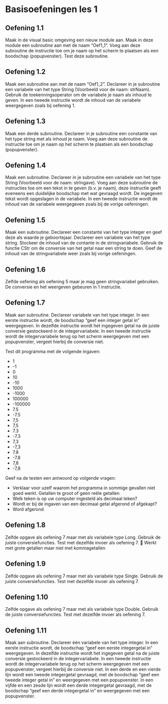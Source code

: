 ﻿# Basisoefeningen les 1
## Oefening 1.1
Maak in de visual basic omgeving een nieuw module aan. Maak in deze module een subroutine aan met de naam “Oef1_1”. Voeg aan deze subroutine de instructie toe om je naam op het scherm te plaatsen als een boodschap (popupvenster). Test deze subroutine.

## Oefening 1.2
Maak een subroutine aan met de naam “Oef1_2”. Declareer in je subroutine een variabele van het type String (Voorbeeld voor de naam: strNaam). Gebruik de toekenningsoperator om de variabele je naam als inhoud te geven. In een tweede instructie wordt de inhoud van de variabele weergegeven zoals bij oefening 1.

## Oefening 1.3
Maak een derde subroutine. Declareer in je subroutine een constante van het type string met als inhoud je naam. Voeg aan deze subroutine de instructie toe om je naam op het scherm te plaatsen als een boodschap (popupvenster).

## Oefening 1.4
Maak een subroutine. Declareer in je subroutine een variabele van het type String (Voorbeeld voor de naam: strIngave). Voeg aan deze subroutine de instructies toe om een tekst in te geven (b.v. je naam), deze instructie geeft eveneens een duidelijke boodschap met wat gevraagd wordt. De ingegeven tekst wordt opgeslagen in de variabele. In een tweede instructie wordt de inhoud van de variabele weergegeven zoals bij de vorige oefeningen.

## Oefening 1.5
Maak een subroutine. Declareer een constante van het type integer en geef deze als waarde je geboortejaar. Declareer een variabele van het type string. Stockeer de inhoud van de contante in de stringvariabele. Gebruik de functie CStr om de conversie van het getal naar een string te doen. Geef de inhoud van de stringvariabele weer zoals bij vorige oefeningen.

## Oefening 1.6
Zelfde oefening als oefening 5 maar je mag geen stringvariabel gebruiken. De conversie en het weergeven gebeuren in 1 instructie.

## Oefening 1.7
Maak aan subroutine. Declareer variabele van het type integer. In een eerste instructie wordt, de boodschap “geef een integer getal in” weergegeven. In dezelfde instructie wordt het ingegeven getal na de juiste conversie gestockeerd in de integervariabele. In een tweede instructie wordt de integervariabele terug op het scherm weergegeven met een popupvenster, vergeet hierbij de conversie niet.

Test dit programma met de volgende ingaven:

- 1 
- -1 
- 0 
- 10 
- -10 
- 1000 
- -1000 
- 100000 
- -100000 
- 7.5 
- -7.5 
- 7,5 
- 7,5 
- 7.3 
- -7.3 
- 7,3 
- -7,3 
- 7.8 
- -7.8 
- 7,8 
- -7,8

Geef na de testen een antwoord op volgende vragen:
- Verklaar voor uzelf waarom het programma in sommige gevallen niet goed werkt.
Getallen te groot of geen reële getallen
- Welk teken is op uw computer ingesteld als decimaal teken?
- Wordt er bij de ingaven van een decimaal getal afgerond of afgekapt?
- Word afgerond


## Oefening 1.8
Zelfde opgave als oefening 7 maar met als variabele type Long.
Gebruik de juiste conversiefuncties.
Test met dezelfde invoer als oefening 7.
 Werkt met grote getallen maar niet met kommagetallen

## Oefening 1.9
Zelfde opgave als oefening 7 maar met als variabele type Single.
Gebruik de juiste conversiefuncties.
Test met dezelfde invoer als oefening 7.

## Oefening 1.10
Zelfde opgave als oefening 7 maar met als variabele type Double.
Gebruik de juiste conversiefuncties.
Test met dezelfde invoer als oefening 7.


## Oefening 1.11
Maak aan subroutine. Declareer één variabele van het type integer. In een eerste instructie wordt, de boodschap “geef een eerste integergetal  in” weergegeven. In dezelfde instructie wordt het ingegeven getal na de juiste conversie gestockeerd in de integervariabele. In een tweede instructie wordt de integervariabele terug op het scherm weergegeven met een popupvenster, vergeet hierbij de conversie niet.
In een derde en een vierde lijn wordt een tweede integergetal gevraagd, met de boodschap “geef een tweede integer getal in” en weergegeven met een popupvenster.
In een vijfde en een zesde lijn wordt een derde integergetal gevraagd, met de boodschap “geef een derde integergetal in” en weergegeven met een popupvenster. 
